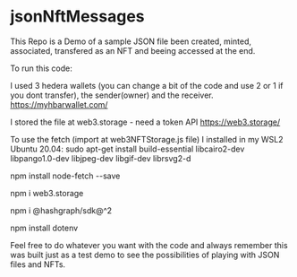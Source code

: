 # jsonNftMessages

This Repo is a Demo of a sample JSON file been created, minted, associated, transfered as an NFT and beeing accessed at the end.

To run this code:

I used 3 hedera wallets (you can change a bit of the code and use 2 or 1 if you dont transfer), the sender(owner) and the receiver.
https://myhbarwallet.com/

I stored the file at web3.storage - need a token API
https://web3.storage/

To use the fetch (import at web3NFTStorage.js file) I installed in my WSL2 Ubuntu 20.04:
sudo apt-get install build-essential libcairo2-dev libpango1.0-dev libjpeg-dev libgif-dev librsvg2-d

npm install node-fetch --save

npm i web3.storage

npm i @hashgraph/sdk@^2

npm install dotenv

Feel free to do whatever you want with the code and always remember this was built just as a test demo to see the possibilities of playing with JSON files and NFTs.




